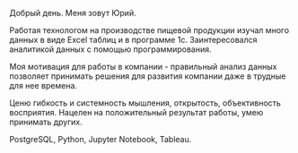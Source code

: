 Добрый день. Меня зовут Юрий.

Работая технологом на производстве пищевой продукции изучал много данных в виде Excel таблиц и в программе 1с.
Заинтересовался аналитикой данных с помощью программирования.

Моя мотивация для работы в компании - правильный анализ данных позволяет принимать решения для развития компании даже в трудные для нее времена. 

Ценю гибкость и системность мышления, открытость, объективность восприятия.
Нацелен на положительный результат работы, умею принимать других.

PostgreSQL, Python, Jupyter Notebook, Tableau.
